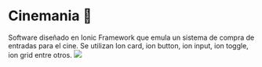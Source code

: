 # Cinemania :movie_camera:
Software diseñado en Ionic Framework que emula un sistema de compra de entradas para el cine.
Se utilizan Ion card, ion button, ion input, ion toggle, ion grid entre otros.
![](https://github.com/EsperanzaHerrera/Cinemania/assets/13060086-vista-frontal-de-un-rollo-de-película-con-una-tira-de-película-delante-de-él-3d-.jpg)

